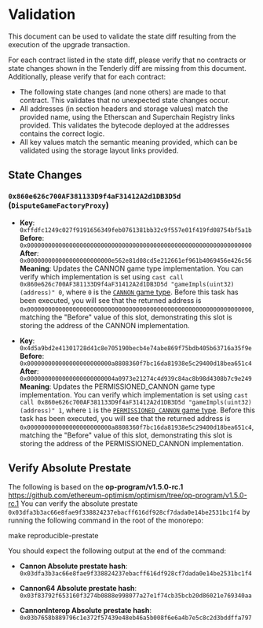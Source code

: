 # Validation

This document can be used to validate the state diff resulting from the execution of the upgrade
transaction.

For each contract listed in the state diff, please verify that no contracts or state changes shown in the Tenderly diff are missing from this document. Additionally, please verify that for each contract:

- The following state changes (and none others) are made to that contract. This validates that no unexpected state changes occur.
- All addresses (in section headers and storage values) match the provided name, using the Etherscan and Superchain Registry links provided. This validates the bytecode deployed at the addresses contains the correct logic.
- All key values match the semantic meaning provided, which can be validated using the storage layout links provided.

## State Changes

### `0x860e626c700AF381133D9f4aF31412A2d1DB3D5d` (`DisputeGameFactoryProxy`)

- **Key**: `0xffdfc1249c027f9191656349feb0761381bb32c9f557e01f419fd08754bf5a1b` <br/>
  **Before**: `0x0000000000000000000000000000000000000000000000000000000000000000` <br/>
  **After**: `0x000000000000000000000000e562e81d08cd5e212661ef961b4069456e426c56` <br/>
  **Meaning**: Updates the CANNON game type implementation. You can verify which implementation is set using `cast call 0x860e626c700AF381133D9f4aF31412A2d1DB3D5d "gameImpls(uint32)(address)" 0`, where `0` is the [`CANNON` game type](https://github.com/ethereum-optimism/optimism/blob/op-contracts/v1.4.0/packages/contracts-bedrock/src/dispute/lib/Types.sol#L28).
  Before this task has been executed, you will see that the returned address is `0x0000000000000000000000000000000000000000000000000000000000000000`, matching the "Before" value of this slot, demonstrating this slot is storing the address of the CANNON implementation.

- **Key**: `0x4d5a9bd2e41301728d41c8e705190becb4e74abe869f75bdb405b63716a35f9e` <br/>
  **Before**: `0x000000000000000000000000a8808360f7bc16da81938e5c29400d18bea651c4` <br/>
  **After**: `0x0000000000000000000000004a0973e21274c4d939c84ac8b98d4308b7c9e249` <br/>
  **Meaning**: Updates the PERMISSIONED_CANNON game type implementation. You can verify which implementation is set using `cast call 0x860e626c700AF381133D9f4aF31412A2d1DB3D5d "gameImpls(uint32)(address)" 1`, where `1` is the [`PERMISSIONED_CANNON` game type](https://github.com/ethereum-optimism/optimism/blob/op-contracts/v1.4.0/packages/contracts-bedrock/src/dispute/lib/Types.sol#L31).
  Before this task has been executed, you will see that the returned address is `0x000000000000000000000000a8808360f7bc16da81938e5c29400d18bea651c4`, matching the "Before" value of this slot, demonstrating this slot is storing the address of the PERMISSIONED_CANNON implementation.

## Verify Absolute Prestate
The following is based on the **op-program/v1.5.0-rc.1** https://github.com/ethereum-optimism/optimism/tree/op-program/v1.5.0-rc.1
You can verify the absolute prestate `0x03dfa3b3ac66e8fae9f338824237ebacff616df928cf7dada0e14be2531bc1f4` by running the following command in the root of the monorepo:

make reproducible-prestate

You should expect the following output at the end of the command:

- **Cannon Absolute prestate hash**: 
`0x03dfa3b3ac66e8fae9f338824237ebacff616df928cf7dada0e14be2531bc1f4`

- **Cannon64 Absolute prestate hash**: 
`0x03f83792f653160f3274b0888e998077a27e1f74cb35bcb20d86021e769340aa`

- **CannonInterop Absolute prestate hash**: 
`0x03b7658b889796c1e372f57439e48eb46a5b008f6e6a4b7e5c8c2d3bddffa797`
